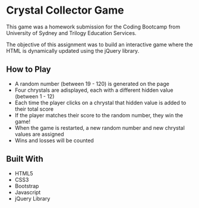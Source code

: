 # Crystal Collector Game

This game was a homework submission for the Coding Bootcamp from University of Sydney and Trilogy Education Services.

The objective of this assignment was to build an interactive game where the HTML is dynamically updated using the jQuery library.

## How to Play
* A random number (between 19 - 120) is generated on the page
* Four chrystals are adisplayed, each with a different hidden value (between 1 - 12)
* Each time the player clicks on a chrystal that hidden value is added to their total score
* If the player matches their score to the random number, they win the game!
* When the game is restarted, a new random number and new chrystal values are assigned
* Wins and losses will be counted

## Built With
* HTML5
* CSS3
* Bootstrap
* Javascript
* jQuery Library
